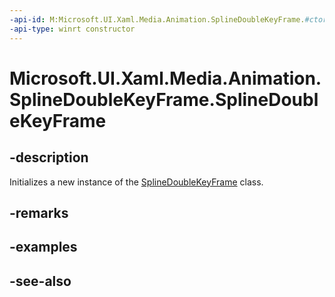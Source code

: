 ```yaml
---
-api-id: M:Microsoft.UI.Xaml.Media.Animation.SplineDoubleKeyFrame.#ctor
-api-type: winrt constructor
---
```


<!-- Method syntax
public SplineDoubleKeyFrame()
-->

# Microsoft.UI.Xaml.Media.Animation.SplineDoubleKeyFrame.SplineDoubleKeyFrame

## -description
Initializes a new instance of the [SplineDoubleKeyFrame](splinedoublekeyframe.md) class.

## -remarks

## -examples

## -see-also
